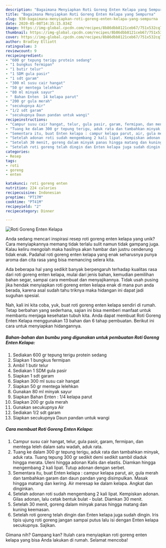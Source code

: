 ```yaml
---
description: "Bagaimana Menyiapkan Roti Goreng Enten Kelapa yang Sempurna"
title: "Bagaimana Menyiapkan Roti Goreng Enten Kelapa yang Sempurna"
slug: 930-bagaimana-menyiapkan-roti-goreng-enten-kelapa-yang-sempurna
date: 2020-05-08T14:35:15.834Z
image: https://img-global.cpcdn.com/recipes/8b86dbb8121ceb67/751x532cq70/roti-goreng-enten-kelapa-foto-resep-utama.jpg
thumbnail: https://img-global.cpcdn.com/recipes/8b86dbb8121ceb67/751x532cq70/roti-goreng-enten-kelapa-foto-resep-utama.jpg
cover: https://img-global.cpcdn.com/recipes/8b86dbb8121ceb67/751x532cq70/roti-goreng-enten-kelapa-foto-resep-utama.jpg
author: Bradley Elliott
ratingvalue: 3
reviewcount: 9
recipeingredient:
- "600 gr tepung terigu protein sedang"
- "1 bungkus fermipan"
- "1 butir telur"
- "1 SDM gula pasir"
- "1 sdt garam"
- "300 ml susu cair hangat"
- "50 gr mentega lelehkan"
- "80 ml minyak sayur"
- " Bahan Enten  14 kelapa parut"
- "200 gr gula merah"
- "secukupnya Air"
- "1/2 sdt garam"
- "secukupnya Daun pandan untuk wangi"
recipeinstructions:
- "Campur susu cair hangat, telur, gula pasir, garam, fermipan, dan mentega leleh dalam satu wadah, aduk rata."
- "Tuang ke dalam 300 gr tepung terigu, aduk rata dan tambahkan minyak, aduk rata. Tuang tepung 300 gr sedikit demi sedikit sambil diaduk hingga merata. Uleni hingga adonan Kalis dan elastis. Diamkan hingga mengembang 2 kali lipat. Tutup adonan dengan serbet."
- "Sementara itu, buat Enten kelapa : campur kelapa parut, air, gula merah dan tambahkan garam dan daun pandan yang disimpulkan. Masak hingga matang dan kering. Air meresap ke dalam kelapa. Angkat dan dinginkan."
- "Setelah adonan roti sudah mengembang 2 kali lipat. Kempiskan adonan. Gilas adonan, lalu cetak bentuk bulat - bulat. Diamkan 30 menit."
- "Setelah 30 menit, goreng dalam minyak panas hingga matang dan kuning keemasan."
- "Setelah roti goreng telah dingin dan Enten kelapa juga sudah dingin. Iris tipis ujung roti goreng jangan sampai putus lalu isi dengan Enten kelapa secukupnya. Sajikan."
categories:
- Resep
tags:
- roti
- goreng
- enten

katakunci: roti goreng enten 
nutrition: 224 calories
recipecuisine: Indonesian
preptime: "PT17M"
cooktime: "PT41M"
recipeyield: "2"
recipecategory: Dinner

---
```



![Roti Goreng Enten Kelapa](https://img-global.cpcdn.com/recipes/8b86dbb8121ceb67/751x532cq70/roti-goreng-enten-kelapa-foto-resep-utama.jpg)

Anda sedang mencari inspirasi resep roti goreng enten kelapa yang unik? Cara menyiapkannya memang tidak terlalu sulit namun tidak gampang juga. Kalau keliru mengolah maka hasilnya akan hambar dan justru cenderung tidak enak. Padahal roti goreng enten kelapa yang enak seharusnya punya aroma dan cita rasa yang bisa memancing selera kita.

Ada beberapa hal yang sedikit banyak berpengaruh terhadap kualitas rasa dari roti goreng enten kelapa, mulai dari jenis bahan, kemudian pemilihan bahan segar, sampai cara membuat dan menyajikannya. Tidak usah pusing jika hendak menyiapkan roti goreng enten kelapa enak di mana pun anda berada, karena asal sudah tahu triknya maka hidangan ini dapat jadi suguhan spesial.




Nah, kali ini kita coba, yuk, buat roti goreng enten kelapa sendiri di rumah. Tetap berbahan yang sederhana, sajian ini bisa memberi manfaat untuk membantu menjaga kesehatan tubuh kita. Anda dapat membuat Roti Goreng Enten Kelapa menggunakan 13 bahan dan 6 tahap pembuatan. Berikut ini cara untuk menyiapkan hidangannya.

<!--inarticleads1-->

##### Bahan-bahan dan bumbu yang digunakan untuk pembuatan Roti Goreng Enten Kelapa:

1. Sediakan 600 gr tepung terigu protein sedang
1. Siapkan 1 bungkus fermipan
1. Ambil 1 butir telur
1. Sediakan 1 SDM gula pasir
1. Siapkan 1 sdt garam
1. Siapkan 300 ml susu cair hangat
1. Siapkan 50 gr mentega lelehkan
1. Gunakan 80 ml minyak sayur
1. Siapkan  Bahan Enten : 1/4 kelapa parut
1. Siapkan 200 gr gula merah
1. Gunakan secukupnya Air
1. Sediakan 1/2 sdt garam
1. Siapkan secukupnya Daun pandan untuk wangi




<!--inarticleads2-->

##### Cara membuat Roti Goreng Enten Kelapa:

1. Campur susu cair hangat, telur, gula pasir, garam, fermipan, dan mentega leleh dalam satu wadah, aduk rata.
1. Tuang ke dalam 300 gr tepung terigu, aduk rata dan tambahkan minyak, aduk rata. Tuang tepung 300 gr sedikit demi sedikit sambil diaduk hingga merata. Uleni hingga adonan Kalis dan elastis. Diamkan hingga mengembang 2 kali lipat. Tutup adonan dengan serbet.
1. Sementara itu, buat Enten kelapa : campur kelapa parut, air, gula merah dan tambahkan garam dan daun pandan yang disimpulkan. Masak hingga matang dan kering. Air meresap ke dalam kelapa. Angkat dan dinginkan.
1. Setelah adonan roti sudah mengembang 2 kali lipat. Kempiskan adonan. Gilas adonan, lalu cetak bentuk bulat - bulat. Diamkan 30 menit.
1. Setelah 30 menit, goreng dalam minyak panas hingga matang dan kuning keemasan.
1. Setelah roti goreng telah dingin dan Enten kelapa juga sudah dingin. Iris tipis ujung roti goreng jangan sampai putus lalu isi dengan Enten kelapa secukupnya. Sajikan.




Gimana nih? Gampang kan? Itulah cara menyiapkan roti goreng enten kelapa yang bisa Anda lakukan di rumah. Selamat mencoba!
